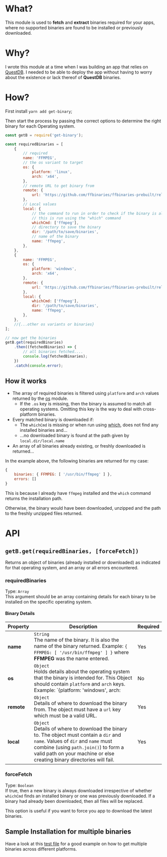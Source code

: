 <!--
 Copyright 2021 Anthony Mugendi

 Licensed under the Apache License, Version 2.0 (the "License");
 you may not use this file except in compliance with the License.
 You may obtain a copy of the License at

     http://www.apache.org/licenses/LICENSE-2.0

 Unless required by applicable law or agreed to in writing, software
 distributed under the License is distributed on an "AS IS" BASIS,
 WITHOUT WARRANTIES OR CONDITIONS OF ANY KIND, either express or implied.
 See the License for the specific language governing permissions and
 limitations under the License.
-->

# What?

This module is used to **fetch** and **extract** binaries required for your apps, where no supported binaries are found to be installed or previously downloaded.

# Why?
I wrote this module at a time when I was building an app that relies on [QuestDB](https://questdb.io/). I needed to be able to deploy the app without having to worry about the existence or lack thereof of **QuestDB** binaries.

# How?

First install `yarn add get-binary`;

Then start the process by passing the correct options to determine the right binary for each Operating system.

```javascript
const getB = require('get-binary');

const requiredBinaries = [
    {
        // required
        name: 'FFMPEG',
        // the os variant to target
        os: {
            platform: 'linux',
            arch: 'x64',
        },
        // remote URL to get binary from
        remote: {
            url: 'https://github.com/ffbinaries/ffbinaries-prebuilt/releases/download/v3.2/ffplay-3.2.2-linux-64.zip',
        },
        // Local values
        local: {
            // the command to run in order to check if the binary is already installed
            // this is run using the "which" command
            whichCmd: ['ffmpeg'],
            // directory to save the binary
            dir: '/path/to/save/binaries',
            // name of the binary
            name: 'ffmpeg',
        },
    },
    {
        name: 'FFMPEG',
        os: {
            platform: 'windows',
            arch: 'x64',
        },
        remote: {
            url: 'https://github.com/ffbinaries/ffbinaries-prebuilt/releases/download/v4.2.1/ffplay-4.2.1-win-64.zip',
        },
        local: {
            whichCmd: ['ffmpeg'],
            dir: '/path/to/save/binaries',
            name: 'ffmpeg',
        },
    },
    //{...other os variants or binaries}
];

// now get the binaries
getB.get(requiredBinaries)
    .then((fetchedBinaries) => {
        // all binaries fetched....
        console.log(fetchedBinaries);
    })
    .catch(console.error);
```

## How it works

-   The array of required binaries is filtered using `platform` and `arch` values returned by the [os](https://nodejs.org/api/os.html) module.
    -   If the `.os` key is missing, then the binary is assumed to match all operating systems. Omitting this key is the way to deal with cross-platform binaries.
-   Every matched binary is downloaded if:
    -   The `whichCmd` is missing or when run using [which](https://www.npmjs.com/package/which), does not find any installed binaries and...
    -   ...no downloaded binary is found at the path given by `local.dir/local.name`
-   An array of all binaries already existing, or freshly downloaded is returned...

In the example above, the following binaries are returned for my case:

```javascript
{ 
    binaries: { FFMPEG: [ '/usr/bin/ffmpeg' ] }, 
    errors: [] 
}
```

This is because I already have `ffmpeg` installed and the `which` command returns the installation path.

Otherwise, the binary would have been downloaded, unzipped and the path to the freshly unzipped files returned.


# API

## **`getB.get(requiredBinaries, [forceFetch])`**

Returns an object of binaries (already installed or downloaded) as indicated for that operating system, and an array or all errors encountered.

### **requiredBinaries**
Type: `Array` <br/>
This argument should be an array containing details for each binary to be installed on the specific operating system.

#### **Binary Details**


| Property | Description                                                                                                                                             | Required |
| -------- | ------------------------------------------------------------------------------------------------------------------------------------------------------- | -------- |
| **name**     | `String`<br/> The name of the binary. It is also the name of the binary returned. Example: `{ FFMPEG: [ '/usr/bin/ffmpeg' ] }` where **FFMPEG** was the name entered. | Yes     |
|      **os**    | `Object`<br/> Holds details about the operating system that the binary is intended for. This Object should contain `platform` and `arch` keys. Example: `{platform: 'windows', arch:   |    No      |
|   **remote**  | `Object`<br/>   Details of where to download the binary from. The object must have a `url` key which must be a valid URL. |    Yes      |
| **local**| `Object`<br/> Details of where to download the binary to. The object must contain a `dir` and `name`. Values of `dir` and `name` must combine (using `path.join()`) to form a valid path on your machine or else creating binary directories will fail. |  Yes |

### **forceFetch**
Type: `Boolean` <br/>
If true, then a new binary is always downloaded irrespective of whether `whichCmd` finds an installed binary or one was previously downloaded. If a binary had already been downloaded, then all files will be replaced.

This option is useful if you want to force you app to download the latest binaries.


## Sample Installation for multiple binaries

Have a look at this [test file](./test.js) for a good example on how to get multiple binaries across different platforms.
